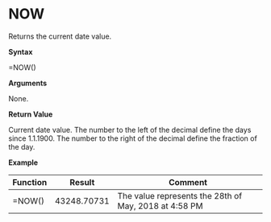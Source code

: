 # NOW

Returns the current date value.

**Syntax**

=NOW()

**Arguments**

None.

**Return Value**

Current date value. The number to the left of the decimal define the
days since 1.1.1900. The number to the right of the decimal define the
fraction of the day.

**Example**

| Function | Result      | Comment                                               |
|----------|-------------|-------------------------------------------------------|
| =NOW()   | 43248.70731 | The value represents the 28th of May, 2018 at 4:58 PM |
